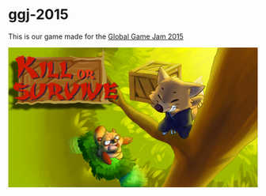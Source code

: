# ggj-2015
This is our game made for the [Global Game Jam 2015](http://globalgamejam.org/2015/games/kill-or-survive)

![Alt text](https://github.com/bmoix/ggj-2015/blob/master/res/pictures/titleScreen.png "Kill or survive")
